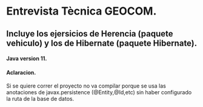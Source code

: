 # Entrevista Tècnica GEOCOM.

## Incluye los ejersicios de Herencia (paquete vehiculo) y los de Hibernate (paquete Hibernate).

#### Java version 11.

#### Aclaracion.
Si se quiere correr el proyecto no va compilar porque se usa las anotaciones de javax.persistence (@Entity,@Id,etc) sin haber configurado la ruta de la base de datos.
